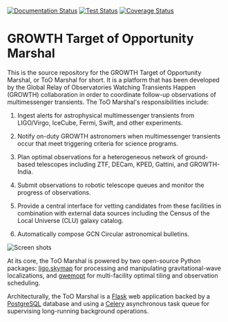 [![Documentation Status](https://readthedocs.org/projects/growth-too-marshal/badge/?version=latest)](https://growth-too-marshal.readthedocs.io/en/latest/?badge=latest)
[![Test Status](https://travis-ci.org/growth-astro/growth-too-marshal.svg?branch=master)](https://travis-ci.org/growth-astro/growth-too-marshal)
[![Coverage Status](https://coveralls.io/repos/github/growth-astro/growth-too-marshal/badge.svg?branch=master)](https://coveralls.io/github/growth-astro/growth-too-marshal?branch=master)

# GROWTH Target of Opportunity Marshal

This is the source repository for the GROWTH Target of Opportunity Marshal, or
ToO Marshal for short. It is a platform that has been developed by the Global
Relay of Observatories Watching Transients Happen (GROWTH) collaboration in
order to coordinate follow-up observations of multimessenger transients. The
ToO Marshal's responsibilities include:

1.  Ingest alerts for astrophysical multimessenger transients from LIGO/Virgo,
    IceCube, Fermi, Swift, and other experiments.

2.  Notify on-duty GROWTH astronomers when multimessenger transients occur that
    meet triggering criteria for science programs.

3.  Plan optimal observations for a heterogeneous network of ground-based
    telescopes including ZTF, DECam, KPED, Gattini, and GROWTH-India.

4.  Submit observations to robotic telescope queues and monitor the progress of
    observations.

5.  Provide a central interface for vetting candidates from these facilities in
    combination with external data sources including the Census of the Local
    Universe (CLU) galaxy catalog.

6.  Automatically compose GCN Circular astronomical bulletins.

![Screen shots](https://github.com/growth-astro/growth-too-marshal/raw/master/screenshots.png)

At its core, the ToO Marshal is powered by two open-source Python packages:
[ligo.skymap] for processing and manipulating gravitational-wave localizations,
and [gwemopt] for multi-facility optimal tiling and observation scheduling.

Architecturally, the ToO Marshal is a [Flask] web application backed by a
[PostgreSQL] database and using a [Celery] asynchronous task queue for
supervising long-running background operations.

[ligo.skymap]: https://git.ligo.org/lscsoft/ligo.skymap
[gwemopt]: https://github.com/mcoughlin/gwemopt
[Flask]: http://flask.pocoo.org
[PostgreSQL]: https://www.postgresql.org
[Celery]: http://www.celeryproject.org
